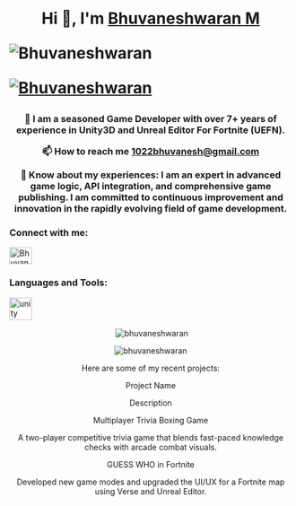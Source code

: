 <div align="center">
<br/>
<br/>

<h1 align="center">Hi 👋, I'm <a href="https://www.linkedin.com/in/bhuvaneshwaran-m-76588563/" target="_blank">Bhuvaneshwaran M</a>
<p align="left"> <img src="https://www.google.com/search?q=https://komarev.com/ghpvc/%3Fusername%3Dbhuvaneswaran%26label%3DProfile%2520views%26color%3D0e75b6%26style%3Dflat" alt="Bhuvaneshwaran" /> </p>

<p align="left"> <a href="https://github.com/ryo-ma/github-profile-trophy"><img src="https://www.google.com/search?q=https://github-profile-trophy.vercel.app/%3Fusername%3Dbhuvaneshwaran" alt="Bhuvaneshwaran" /></a> </p>

<h3>

💼 I am a seasoned Game Developer with over 7+ years of experience in Unity3D and Unreal Editor For Fortnite (UEFN).

📫 How to reach me 1022bhuvanesh@gmail.com

📄 Know about my experiences: I am an expert in advanced game logic, API integration, and comprehensive game publishing. I am committed to continuous improvement and innovation in the rapidly evolving field of game development.

</h3>

<h3 align="left">Connect with me:</h3>
<p align="left">
<a href="https://www.linkedin.com/in/bhuvaneshwaran-m-76588563/" target="blank"><img align="center" src="https://raw.githubusercontent.com/rahuldkjain/github-profile-readme-generator/master/src/images/icons/Social/linked-in-alt.svg" alt="Bhuvaneshwaran" height="30" width="40" /></a>
</p>

<h3 align="left">Languages and Tools:</h3>
<p align="left">
<a href="https://unity.com/" target="_blank" rel="noreferrer"> <img src="https://www.vectorlogo.zone/logos/unity3d/unity3d-icon.svg" alt="unity" width="40" height="40"/> </a>
</p>

<p>&nbsp;<img align="center" src="https://www.google.com/search?q=https://github-readme-stats.vercel.app/api%3Fusername%3Dbhuvaneshwaran%26show_icons%3Dtrue%26locale%3Den%26title_color%3D7A7ADB%26icon_color%3D2234AE%26text_color%3DD3D3D3%26bg_color%3D0,000000,130F40" alt="bhuvaneshwaran" /></p>

<p><img align="center" src="https://www.google.com/search?q=https://github-readme-streak-stats.herokuapp.com/%3Fuser%3Dbhuvaneshwaran%26theme%3Ddark" alt="bhuvaneshwaran" /></p>

Here are some of my recent projects:
<div align="center">

Project Name

Description

Multiplayer Trivia Boxing Game

A two-player competitive trivia game that blends fast-paced knowledge checks with arcade combat visuals.

GUESS WHO in Fortnite

Developed new game modes and upgraded the UI/UX for a Fortnite map using Verse and Unreal Editor.

</div>
<br/>
</div>
